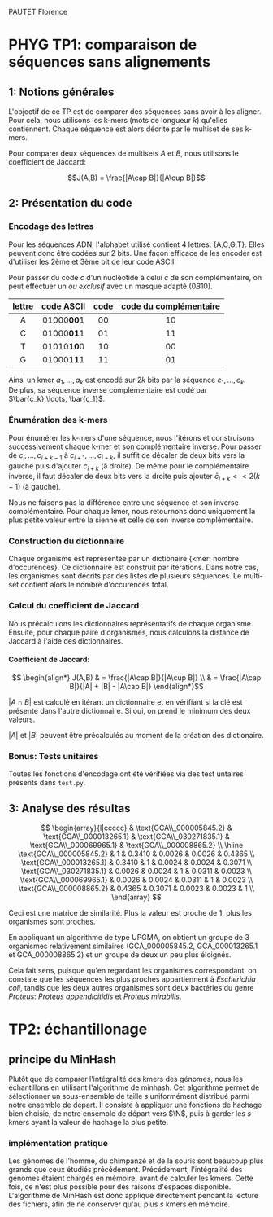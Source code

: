 PAUTET Florence

# PHYG TP1: comparaison de séquences sans alignements

## 1: Notions générales

L'objectif de ce TP est de comparer des séquences sans avoir à les aligner. Pour cela, nous utilisons les k-mers (mots de longueur $k$) qu'elles contiennent. Chaque séquence est alors décrite par le multiset de ses k-mers.

Pour comparer deux séquences de multisets $A$ et $B$, nous utilisons le coefficient de Jaccard:

$$J(A,B) = \frac{|A\cap B|}{|A\cup B|}$$

## 2: Présentation du code

### Encodage des lettres
Pour les séquences ADN, l'alphabet utilisé contient 4 lettres: {A,C,G,T}. Elles peuvent donc être codées sur 2 bits. Une façon efficace de les encoder est d'utiliser les 2ème et 3ème bit de leur code ASCII.

Pour passer du code $c$ d'un nucléotide à celui $\bar{c}$ de son complémentaire, on peut effectuer un _ou exclusif_ avec un masque adapté ${(0B10)}$.

| lettre | code ASCII | code | code du complémentaire |
|:------:|:----------:|:----:|:----------------------:|
| A | 01000**00**1 | 00 | 10 |
| C | 01000**01**1 | 01 | 11 |
| T | 01010**10**0 | 10 | 00 |
| G | 01000**11**1 | 11 | 01 |


Ainsi un kmer $a_1, \ldots, a_k$ est encodé sur $2k$ bits par la séquence $c_1,\ldots, c_k$.  
De plus, sa séquence inverse complémentaire est codé par $\bar{c_k},\ldots, \bar{c_1}$.

### Énumération des k-mers

Pour énumérer les k-mers d'une séquence, nous l'itérons et construisons successivement chaque k-mer et son complémentaire inverse. Pour passer de $c_{i},\ldots, c_{i+k-1}$ à  $c_{i+1},\ldots, c_{i+k}$, il suffit de décaler de deux bits vers la gauche puis d'ajouter $c_{i+k}$ (à droite). De même pour le complémentaire inverse, il faut décaler de deux bits vers la droite puis ajouter ${\bar{c}_{i+k}<<2(k-1)}$ (à gauche).

Nous ne faisons pas la différence entre une séquence et son inverse complémentaire. Pour chaque kmer, nous retournons donc uniquement la plus petite valeur entre la sienne et celle de son inverse complémentaire.

### Construction du dictionnaire

Chaque organisme est représentée par un dictionaire {kmer: nombre d'occurences}. Ce dictionnaire est construit par itérations. Dans notre cas, les organismes sont décrits par des listes de plusieurs séquences. Le multi-set contient alors le nombre d'occurences total.

### Calcul du coefficient de Jaccard

Nous précalculons les dictionnaires représentatifs de chaque organisme. Ensuite, pour chaque paire d'organismes, nous calculons la distance de Jaccard à l'aide des dictionnaires.

#### Coefficient de Jaccard:
$$ \begin{align*}
J(A,B) & =  \frac{|A\cap B|}{|A\cup B|} \\
       & =  \frac{|A\cap B|}{|A| + |B| - |A\cap B|}
\end{align*}$$

$|A\cap B|$ est calculé en itérant un dictionnaire et en vérifiant si la clé est présente dans l'autre dictionnaire. Si oui, on prend le minimum des deux valeurs.

$|A|$ et $|B|$ peuvent être précalculés au moment de la création des dictionaire.

### Bonus: Tests unitaires
Toutes les fonctions d'encodage ont été vérifiées via des test untaires présents dans `test.py`.

## 3: Analyse des résultas

$$
\begin{array}{l|ccccc}
    & \text{GCA\\_000005845.2} & \text{GCA\\_000013265.1} & \text{GCA\\_030271835.1} & \text{GCA\\_000069965.1} & \text{GCA\\_000008865.2} \\
    \hline
    \text{GCA\\_000005845.2} & 1 & 0.3410 & 0.0026 & 0.0026 & 0.4365 \\
    \text{GCA\\_000013265.1} & 0.3410 & 1 & 0.0024 & 0.0024 & 0.3071 \\
    \text{GCA\\_030271835.1} & 0.0026 & 0.0024 & 1 & 0.0311 & 0.0023 \\
    \text{GCA\\_000069965.1} & 0.0026 & 0.0024 & 0.0311 & 1 & 0.0023 \\
    \text{GCA\\_000008865.2} & 0.4365 & 0.3071 & 0.0023 & 0.0023 & 1 \\
\end{array}
$$

Ceci est une matrice de similarité. Plus la valeur est proche de 1, plus les organismes sont proches.

En appliquant un algorithme de type UPGMA, on obtient un groupe de 3 organismes relativement similaires (GCA_000005845.2, GCA_000013265.1 et GCA_000008865.2) et un groupe de deux un peu plus éloignés. 

Cela fait sens, puisque qu'en regardant les organismes correspondant, on constate que les séquences les plus proches appartiennent à _Escherichia coli_, tandis que les deux autres organismes sont deux bactéries du genre _Proteus_: _Proteus appendicitidis_ et _Proteus mirabilis_.


# TP2: échantillonage

## principe du MinHash
Plutôt que de comparer l'intégralité des kmers des génomes, nous les échantillons en utilisant l'algorithme de minhash. Cet algorithme permet de sélectionner un sous-ensemble de taille $s$ uniformément distribué parmi notre ensemble de départ. Il consiste à appliquer une fonctions de hachage bien choisie, de notre ensemble de départ vers $\N$, puis à garder les $s$ kmers ayant la valeur de hachage la plus petite.


### implémentation pratique
Les génomes de l'homme, du chimpanzé et de la souris sont beaucoup plus grands que ceux étudiés précédement. Précédement, l'intégralité des génomes étaient chargés en mémoire, avant de calculer les kmers. Cette fois, ce n'est plus possible pour des raisons d'espaces disponible. L'algorithme de MinHash est donc appliqué directement pendant la lecture des fichiers, afin de ne conserver qu'au plus $s$ kmers en mémoire.

